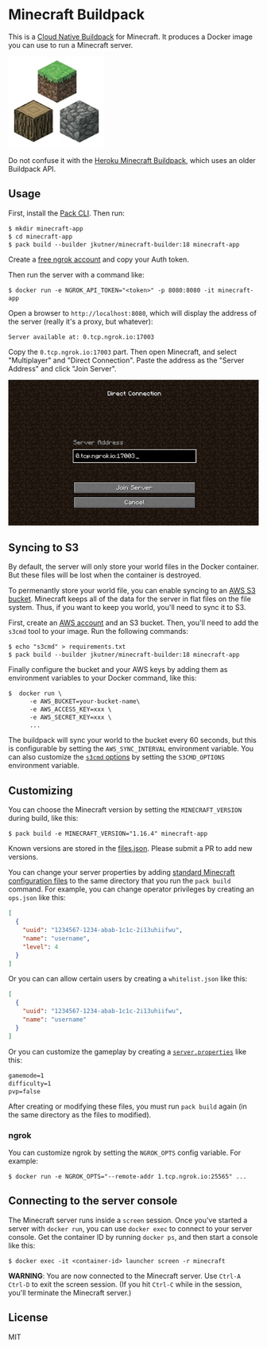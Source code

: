 # Minecraft Buildpack

This is a [Cloud Native Buildpack](https://buildpacks.io) for Minecraft. It produces a Docker image you can use to run a Minecraft server.

![Logo](./assets/logo_small.png)

Do not confuse it with the [Heroku Minecraft Buildpack](https://github.com/jkutner/heroku-buildpack-minecraft/), which uses an older Buildpack API.

## Usage

First, install the [Pack CLI](https://buildpacks.io/docs/tools/pack/). Then run:

```
$ mkdir minecraft-app
$ cd minecraft-app
$ pack build --builder jkutner/minecraft-builder:18 minecraft-app
```

Create a [free ngrok account](https://ngrok.com/) and copy your Auth token.

Then run the server with a command like:

```
$ docker run -e NGROK_API_TOKEN="<token>" -p 8080:8080 -it minecraft-app
```

Open a browser to `http://localhost:8080`, which will display the address of the server (really it's a proxy, but whatever):

```
Server available at: 0.tcp.ngrok.io:17003
```

Copy the `0.tcp.ngrok.io:17003` part. Then open Minecraft, and select "Multiplayer" and "Direct Connection". Paste the address as the "Server Address" and click "Join Server".

![Direct Connection](./assets/direct_connection.jpg)

## Syncing to S3

By default, the server will only store your world files in the Docker container. But these files will be lost when the container is destroyed.

To permenantly store your world file, you can enable syncing to an [AWS S3 bucket](https://aws.amazon.com/s3/). Minecraft keeps all of the data for the server in flat files on the file system. Thus, if you want to keep you world, you'll need to sync it to S3.

First, create an [AWS account](https://aws.amazon.com/) and an S3 bucket. Then, you'll need to add the `s3cmd` tool to your image. Run the following commands:

```
$ echo "s3cmd" > requirements.txt
$ pack build --builder jkutner/minecraft-builder:18 minecraft-app
```

Finally configure the bucket and your AWS keys by adding them as environment variables to your Docker command, like this:

```
$  docker run \
      -e AWS_BUCKET=your-bucket-name\
      -e AWS_ACCESS_KEY=xxx \
      -e AWS_SECRET_KEY=xxx \
      ...
```

The buildpack will sync your world to the bucket every 60 seconds, but this is configurable by setting the `AWS_SYNC_INTERVAL` environment variable. You can also customize the [`s3cmd` options](https://s3tools.org/usage) by setting the `S3CMD_OPTIONS` environment variable.

## Customizing

You can choose the Minecraft version by setting the `MINECRAFT_VERSION` during build, like this:

```
$ pack build -e MINECRAFT_VERSION="1.16.4" minecraft-app
```

Known versions are stored in the [files.json](https://github.com/jkutner/minecraft-buildpack/blob/master/minecraft/files.json). Please submit a PR to add new versions.

You can change your server properties by adding [standard Minecraft configuration files](https://minecraft.gamepedia.com/Server.properties) to the same directory that you run the `pack build` command. For example, you can change operator privileges by creating an `ops.json` like this:

```json
[
  {
    "uuid": "1234567-1234-abab-1c1c-2i13uhiifwu",
    "name": "username",
    "level": 4
  }
]
```

Or you can can allow certain users by creating a `whitelist.json` like this:

```json
[
  {
    "uuid": "1234567-1234-abab-1c1c-2i13uhiifwu",
    "name": "username"
  }
]
```

Or you can customize the gameplay by creating a [`server.properties`](https://minecraft.gamepedia.com/Server.properties) like this:

```
gamemode=1
difficulty=1
pvp=false
```

After creating or modifying these files, you must run `pack build` again (in the same directory as the files to modified).

### ngrok

You can customize ngrok by setting the `NGROK_OPTS` config variable. For example:

```
$ docker run -e NGROK_OPTS="--remote-addr 1.tcp.ngrok.io:25565" ...
```

## Connecting to the server console

The Minecraft server runs inside a `screen` session. Once you've started a server with `docker run`, you can use `docker exec` to connect to your server console. Get the container ID by running `docker ps`, and then start a console like this:

```
$ docker exec -it <container-id> launcher screen -r minecraft
```

**WARNING**: You are now connected to the Minecraft server. Use `Ctrl-A Ctrl-D` to exit the screen session.
(If you hit `Ctrl-C` while in the session, you'll terminate the Minecraft server.)

## License

MIT